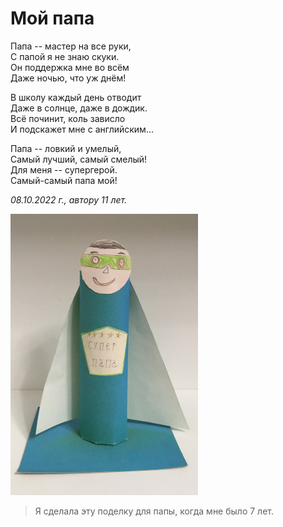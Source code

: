 # Мой папа

Папа -- мастер на все руки,  
С папой я не знаю скуки.  
Он поддержка мне во всём  
Даже ночью, что уж днём!

В школу каждый день отводит  
Даже в солнце, даже в дождик.  
Всё починит, коль зависло  
И подскажет мне с английским...

Папа -- ловкий и умелый,  
Самый лучший, самый смелый!  
Для меня -- супергерой.  
Самый-самый папа мой!

*08.10.2022 г., автору 11 лет.*

![Супер-папа](../images/super-papa.jpg)

> Я сделала эту поделку для папы, когда мне было 7 лет.
